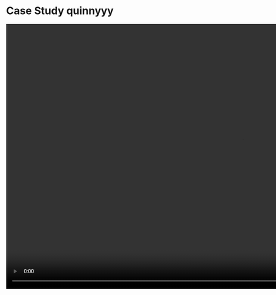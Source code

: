 # Case Study quinnyyy
<video src="./output.mov" width="1280" height="720" controls preload></video>
